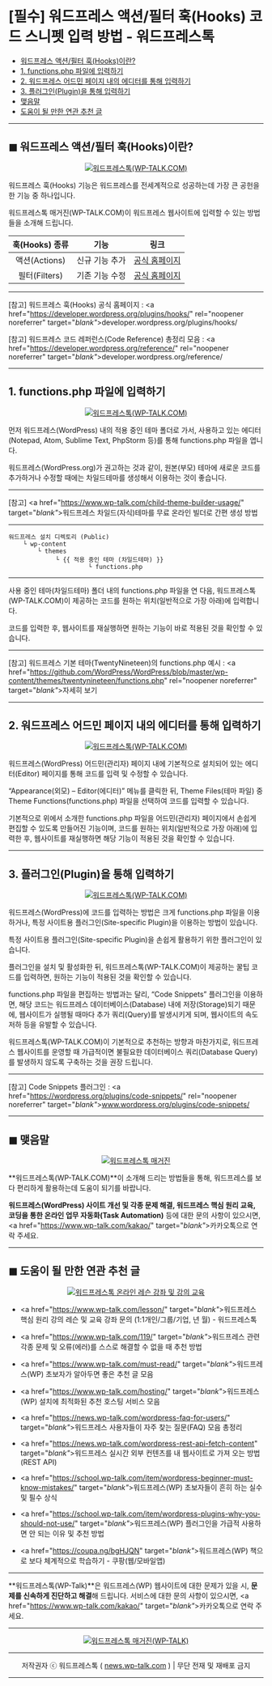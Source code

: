 # [필수] 워드프레스 액션/필터 훅(Hooks) 코드 스니펫 입력 방법 - 워드프레스톡

<!-- ---
title: "[중요] 워드프레스 액션/필터 훅(Hooks) 코드 스니펫 입력 방법 - 워드프레스톡"
description: XXXXXXXXXXXXXXXX
cover_img: https://hellotblog.files.wordpress.com/2018/04/trendtalk-wordpress-intro-main-800x450.jpg
feature_img: https://hellotblog.files.wordpress.com/2019/04/wptalk-wordpress-logo-03-800.png
categories: 꿀팁
tags: 꿀팁
--- -->

- [워드프레스 액션/필터 훅(Hooks)이란?](#index-00)
- [1. functions.php 파일에 입력하기](#index-01)
- [2. 워드프레스 어드민 페이지 내의 에디터를 통해 입력하기](#index-02)
- [3. 플러그인(Plugin)을 통해 입력하기](#index-03)
- [맺음말](#index-epilogue)
- [도움이 될 만한 연관 추천 글](#recommendation)

***

<!-- <a name="index-00"></a> -->

## ◼︎ 워드프레스 액션/필터 훅(Hooks)이란?

<center><a href="https://www.wp-talk.com/kakao/" target="_blank"_><img src="https://hellotblog.files.wordpress.com/2019/08/wptalk-logo-03-120x120.png" style="max-width:100%;" alt="워드프레스톡(WP-TALK.COM)"></a></center>

워드프레스 훅(Hooks) 기능은 워드프레스를 전세계적으로 성공하는데 가장 큰 공헌을 한 기능 중 하나입니다.

워드프레스톡 매거진(WP-TALK.COM)이 워드프레스 웹사이트에 입력할 수 있는 방법들을 소개해 드립니다.

|훅(Hooks) 종류|기능|링크|
|:-:|:-:|:-:|
|액션(Actions)|신규 기능 추가|<a href="https://developer.wordpress.org/plugins/hooks/actions/" rel="noopener noreferrer" target="_blank">공식 홈페이지</a>|
|필터(Filters)|기존 기능 수정|<a href="https://developer.wordpress.org/plugins/hooks/filters/" rel="noopener noreferrer" target="_blank">공식 홈페이지</a>|

***

[참고] 워드프레스 훅(Hooks) 공식 홈페이지 : <a href="https://developer.wordpress.org/plugins/hooks/" rel="noopener noreferrer" target="_blank"_>developer.wordpress.org/plugins/hooks/</a>

[참고] 워드프레스 코드 레퍼런스(Code Reference) 총정리 모음 : <a href="https://developer.wordpress.org/reference/" rel="noopener noreferrer" target="_blank"_>developer.wordpress.org/reference/</a>

***

<!-- <a name="index-01"></a> -->

## 1. functions.php 파일에 입력하기

<center><a href="https://www.wp-talk.com/kakao/" target="_blank"_><img src="https://hellotblog.files.wordpress.com/2018/12/wptalk-functions-php.png" style="max-width:100%;" alt="워드프레스톡(WP-TALK.COM)"></a></center>

먼저 워드프레스(WordPress) 내의 적용 중인 테마 폴더로 가서, 사용하고 있는 에디터(Notepad, Atom, Sublime Text, PhpStorm 등)를 통해 functions.php 파일을 엽니다.

워드프레스(WordPress.org)가 권고하는 것과 같이, 원본(부모) 테마에 새로운 코드를 추가하거나 수정할 때에는 차일드테마를 생성해서 이용하는 것이 좋습니다.

***

[참고] <a href="https://www.wp-talk.com/child-theme-builder-usage/" target="_blank"_>워드프레스 차일드(자식)테마를 무료 온라인 빌더로 간편 생성 방법</a>

***

```
워드프레스 설치 디렉토리 (Public)
    └ wp-content
        └ themes
             └ {{ 적용 중인 테마 (차일드테마) }}
                      └ functions.php

```

***

사용 중인 테마(차일드테마) 폴더 내의 functions.php 파일을 연 다음, 워드프레스톡(WP-TALK.COM)이 제공하는 코드를 원하는 위치(일반적으로 가장 아래)에 입력합니다.

코드를 입력한 후, 웹사이트를 재실행하면 원하는 기능이 바로 적용된 것을 확인할 수 있습니다.

***

[참고] 워드프레스 기본 테마(TwentyNineteen)의 functions.php 예시 : <a href="https://github.com/WordPress/WordPress/blob/master/wp-content/themes/twentynineteen/functions.php" rel="noopener noreferrer" target="_blank"_>자세히 보기</a>

***

<!-- <a name="index-02"></a> -->

## 2. 워드프레스 어드민 페이지 내의 에디터를 통해 입력하기

<center><a href="https://www.wp-talk.com/kakao/" target="_blank"_><img src="https://hellotblog.files.wordpress.com/2018/12/wptalk-insert-to-functions-in-editor.png" style="max-width:100%;" alt="워드프레스톡(WP-TALK.COM)"></a></center>

워드프레스(WordPress) 어드민(관리자) 페이지 내에 기본적으로 설치되어 있는 에디터(Editor) 페이지를 통해 코드를 입력 및 수정할 수 있습니다.

“Appearance(외모) – Editor(에디터)” 메뉴를 클릭한 뒤, Theme Files(테마 파일) 중 Theme Functions(functions.php) 파일을 선택하여 코드를 입력할 수 있습니다.

기본적으로 위에서 소개한 functions.php 파일을 어드민(관리자) 페이지에서 손쉽게 편집할 수 있도록 만들어진 기능이며, 코드를 원하는 위치(일반적으로 가장 아래)에 입력한 후, 웹사이트를 재실행하면 해당 기능이 적용된 것을 확인할 수 있습니다.

***

<!-- <a name="index-03"></a> -->

## 3. 플러그인(Plugin)을 통해 입력하기

<center><a href="https://www.wp-talk.com/kakao/" target="_blank"_><img src="https://hellotblog.files.wordpress.com/2018/12/wptalk-code-snippets-plugin.png" style="max-width:100%;" alt="워드프레스톡(WP-TALK.COM)"></a></center>

워드프레스(WordPress)에 코드를 입력하는 방법은 크게 functions.php 파일을 이용하거나, 특정 사이트용 플러그인(Site-specific Plugin)을 이용하는 방법이 있습니다.

특정 사이트용 플러그인(Site-specific Plugin)을 손쉽게 활용하기 위한 플러그인이 있습니다.

플러그인을 설치 및 활성화한 뒤, 워드프레스톡(WP-TALK.COM)이 제공하는 꿀팁 코드를 입력하면, 원하는 기능이 적용된 것을 확인할 수 있습니다.

functions.php 파일을 편집하는 방법과는 달리, “Code Snippets” 플러그인을 이용하면, 해당 코드는 워드프레스 데이터베이스(Database) 내에 저장(Storage)되기 때문에, 웹사이트가 실행될 때마다 추가 쿼리(Query)를 발생시키게 되며, 웹사이트의 속도 저하 등을 유발할 수 있습니다.

워드프레스톡(WP-TALK.COM)이 기본적으로 추천하는 방향과 마찬가지로, 워드프레스 웹사이트를 운영할 때 가급적이면 불필요한 데이터베이스 쿼리(Database Query)를 발생하지 않도록 구축하는 것을 권장 드립니다.

***

[참고] Code Snippets 플러그인 : <a href="https://wordpress.org/plugins/code-snippets/" rel="noopener noreferrer" target="_blank"_>www.wordpress.org/plugins/code-snippets/</a>

***

<!-- <a name="index-epilogue"></a> -->

## ◼︎ 맺음말

<center><a href="https://www.wp-talk.com/kakao/" rel="noopener noreferrer" target="_blank"_><img src="https://hellotblog.files.wordpress.com/2019/08/wptalk-cover-default-01-800x460.png" style="max-width:100%;" alt="워드프레스톡 매거진"></a></center>

**워드프레스톡(WP-TALK.COM)**이 소개해 드리는 방법들을 통해, 워드프레스를 보다 편리하게 활용하는데 도움이 되기를 바랍니다.

**워드프레스(WordPress) 사이트 개선 및 각종 문제 해결, 워드프레스 핵심 원리 교육, 코딩을 통한 온라인 업무 자동화(Task Automation)** 등에 대한 문의 사항이 있으시면, <a href="https://www.wp-talk.com/kakao/" target="_blank"_>카카오톡</a>으로 연락 주세요.

***

<!-- <a name="recommendation"></a> -->

## ◼︎ 도움이 될 만한 연관 추천 글

<center><a href="https://www.wp-talk.com/lesson/" target="_blank"_><img src="https://hellotblog.files.wordpress.com/2019/03/classroom-online-wptalk-00-800x500.png" style="max-width:100%;" alt="워드프레스톡 온라인 레슨 강좌 및 강의 교육"></a></center>

- <a href="https://www.wp-talk.com/lesson/" target="_blank"_>워드프레스 핵심 원리 강의 레슨 및 교육 강좌 문의 (1:1개인/그룹/기업, <span class="post-year"></span>년 <span class="post-month"></span>월) - 워드프레스톡</a>

- <a href="https://www.wp-talk.com/119/" target="_blank"_>워드프레스 관련 각종 문제 및 오류(에러)를 스스로 해결할 수 없을 때 추천 방법</a>

- <a href="https://www.wp-talk.com/must-read/" target="_blank"_>워드프레스(WP) 초보자가 알아두면 좋은 추천 글 모음</a>

- <a href="https://www.wp-talk.com/hosting/" target="_blank"_>워드프레스(WP) 설치에 최적화된 추천 호스팅 서비스 모음</a>

- <a href="https://news.wp-talk.com/wordpress-faq-for-users/" target="_blank"_>워드프레스 사용자들이 자주 찾는 질문(FAQ) 모음 총정리</a>

- <a href="https://news.wp-talk.com/wordpress-rest-api-fetch-content" target="_blank"_>워드프레스 실시간 외부 컨텐츠를 내 웹사이트로 가져 오는 방법 (REST API)</a>

- <a href="https://school.wp-talk.com/item/wordpress-beginner-must-know-mistakes/" target="_blank"_>워드프레스(WP) 초보자들이 흔히 하는 실수 및 필수 상식</a>

- <a href="https://school.wp-talk.com/item/wordpress-plugins-why-you-should-not-use/" target="_blank"_>워드프레스(WP) 플러그인을 가급적 사용하면 안 되는 이유 및 추천 방법</a>

- <a href="https://coupa.ng/bgHJQN" target="_blank"_>워드프레스(WP) 책으로 보다 체계적으로 학습하기 - 쿠팡(웹/모바일앱)</a>

***
**워드프레스톡(WP-Talk)**은 워드프레스(WP) 웹사이트에 대한 문제가 있을 시, **문제를 신속하게 진단하고 해결**해 드립니다. 서비스에 대한 문의 사항이 있으시면, <a href="https://www.wp-talk.com/kakao/" target="_blank"_>카카오톡</a>으로 연락 주세요.

***
<center><a href="https://www.wp-talk.com/kakao/" target="_blank"_><img src="https://hellotblog.files.wordpress.com/2019/08/wptalk-logo-03-120x120.png" style="max-width:100%;" alt="워드프레스톡 매거진(WP-TALK)"></a></center>

***
<center>저작권자 ⓒ 워드프레스톡 ( <a href="https://www.wp-talk.com/kakao/" target="_blank"_>news.wp-talk.com</a> ) | 무단 전재 및 재배포 금지</center>

***
